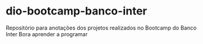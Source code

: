 # dio-bootcamp-banco-inter
Repositório para anotações dos projetos realizados no Bootcamp do Banco Inter
Bora aprender a programar
